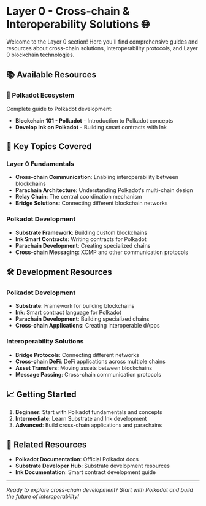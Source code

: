 # Layer 0 - Cross-chain & Interoperability Solutions 🌐

Welcome to the Layer 0 section! Here you'll find comprehensive guides and resources about cross-chain solutions, interoperability protocols, and Layer 0 blockchain technologies.

## 📚 Available Resources

### 🔗 Polkadot Ecosystem
Complete guide to Polkadot development:
- **Blockchain 101 - Polkadot** - Introduction to Polkadot concepts
- **Develop Ink on Polkadot** - Building smart contracts with Ink

## 🎯 Key Topics Covered

### Layer 0 Fundamentals
- **Cross-chain Communication**: Enabling interoperability between blockchains
- **Parachain Architecture**: Understanding Polkadot's multi-chain design
- **Relay Chain**: The central coordination mechanism
- **Bridge Solutions**: Connecting different blockchain networks

### Polkadot Development
- **Substrate Framework**: Building custom blockchains
- **Ink Smart Contracts**: Writing contracts for Polkadot
- **Parachain Development**: Creating specialized chains
- **Cross-chain Messaging**: XCMP and other communication protocols

## 🛠️ Development Resources

### Polkadot Development
- **Substrate**: Framework for building blockchains
- **Ink**: Smart contract language for Polkadot
- **Parachain Development**: Building specialized chains
- **Cross-chain Applications**: Creating interoperable dApps

### Interoperability Solutions
- **Bridge Protocols**: Connecting different networks
- **Cross-chain DeFi**: DeFi applications across multiple chains
- **Asset Transfers**: Moving assets between blockchains
- **Message Passing**: Cross-chain communication protocols

## 📈 Getting Started

1. **Beginner**: Start with Polkadot fundamentals and concepts
2. **Intermediate**: Learn Substrate and Ink development
3. **Advanced**: Build cross-chain applications and parachains

## 🔗 Related Resources

- **Polkadot Documentation**: Official Polkadot docs
- **Substrate Developer Hub**: Substrate development resources
- **Ink Documentation**: Smart contract development guide

---

*Ready to explore cross-chain development? Start with Polkadot and build the future of interoperability!*
